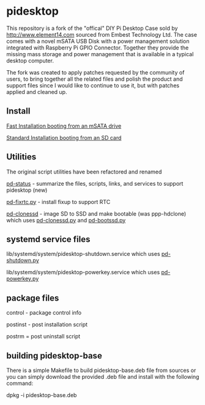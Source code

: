 pidesktop
===============
This repository is a fork of the "offical" DIY Pi Desktop Case sold by http://www.element14.com sourced from Embest Technology Ltd. The case comes with a novel mSATA USB Disk with a power management solution integrated with Raspberry Pi GPIO Connector.  Together they provide the missing mass storage and power management that is available in a typical desktop computer.  

The fork was created to apply patches requested by the community of users, to bring together all the related files and polish the product and support files since I would like to continue to use it, but with patches applied and cleaned up.

Install
-------
[Fast Installation booting from an mSATA drive](install.md)

[Standard Installation booting from an SD card](documents/Installation-Manual.md)

Utilities
----------
The original script utilities have been refactored and renamed

[pd-status](pidesktop-base/usr/share/pidesktop/script/pd-status) - summarize the files, scripts, links, and services to support pidesktop (new)

[pd-fixrtc.py](pidesktop-base/usr/share/pidesktop/python/pd-fixrtc.py) - install fixup to support RTC

[pd-clonessd](pidesktop-base/usr/share/pidesktop/script/pd-clonessd) - image SD to SSD and make bootable (was ppp-hdclone) 
which uses [pd-clonessd.py](pidesktop-base/usr/share/pidesktop/python/pd-clonessd.py) and [pd-bootssd.py](pidesktop-base/usr/share/pidesktop/python/pd-bootssd.py) 

systemd service files
---------------------
lib/systemd/system/pidesktop-shutdown.service which uses [pd-shutdown.py](pidesktop-base/usr/share/pidesktop/python/pd-shutdown.py)

lib/systemd/system/pidesktop-powerkey.service which uses [pd-powerkey.py](pidesktop-base/usr/share/pidesktop/python/pd-powerkey.py)

package files
-------------
control - package control info

postinst - post installation script

postrm = post uninstall script

building pidesktop-base
-----------------------
There is a simple Makefile to build pidesktop-base.deb file from sources or you can simply download the provided .deb file and install with the following command:

dpkg -i pidesktop-base.deb
